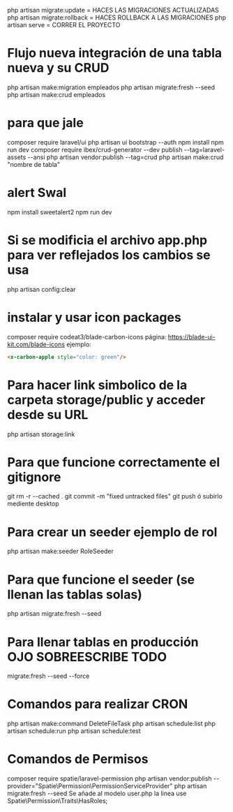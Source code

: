 php artisan migrate:update = HACES LAS MIGRACIONES ACTUALIZADAS
php artisan migrate:rollback = HACES ROLLBACK A LAS MIGRACIONES
php artisan serve = CORRER EL PROYECTO

 # Flujo nueva integración de una tabla nueva y su CRUD 
php artisan make:migration empleados
php artisan migrate:fresh --seed
php artisan make:crud empleados

 # para que jale 
composer require laravel/ui
php artisan ui bootstrap --auth
npm install
npm run dev
composer require ibex/crud-generator --dev
publish --tag=laravel-assets --ansi
php artisan vendor:publish --tag=crud
php artisan make:crud "nombre de tabla"

# alert Swal
npm install sweetalert2
npm run dev

# Si se modificia el archivo app.php para ver reflejados los cambios se usa 
php artisan config:clear

# instalar y usar icon packages
composer require codeat3/blade-carbon-icons
página: https://blade-ui-kit.com/blade-icons
ejemplo:
```html
<x-carbon-apple style="color: green"/>
```

# Para hacer link simbolico de la carpeta storage/public  y acceder desde su URL
php artisan storage:link

# Para que funcione correctamente el gitignore
 git rm -r --cached .
 git commit -m "fixed untracked files"
 git push ó subirlo mediente desktop

# Para crear un seeder ejemplo de rol
php artisan make:seeder RoleSeeder 

# Para que funcione el seeder (se llenan las tablas solas)
php artisan migrate:fresh --seed

# Para llenar tablas en  producción OJO SOBREESCRIBE TODO
migrate:fresh --seed --force

# Comandos para realizar CRON
php artisan make:command DeleteFileTask
php artisan schedule:list
php artisan schedule:run
php artisan schedule:test

# Comandos de Permisos
composer require spatie/laravel-permission
php artisan vendor:publish --provider="Spatie\Permission\PermissionServiceProvider"
php artisan migrate:fresh --seed
Se añade al modelo user.php la linea use Spatie\Permission\Traits\HasRoles;
